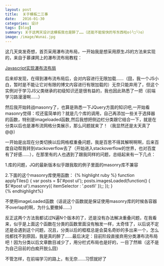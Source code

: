 ```yaml
---
layout: post
title:  关于模板二三事
date:   2016-01-30 
categories: 设计
tags: [blog]  
summary: 关于这两天设计这模板我也是醉了……（还能不能愉快的写东西啦o(╯□╰)o）
image: /image/Wunai.jpg
---
```


这几天突发奇想，首页采用瀑布流布局，一开始我是想采用原生JS的方法来实现的，来自于慕课网上的瀑布流布局教程：

[Javascript实现瀑布流布局](http://www.imooc.com/video/1500)

后来却发现，在得到瀑布流布局后，会对内容进行无限加载……（囧，我一个JS小白，暂时是不能让它对有限的博文内容进行有限加载的）无奈只能弃用了，但这个实例对于学习JS父类继承的初级知识还是很有益的，我也因此熟悉了一把（前端学习路漫漫啊……）

然后我开始转战masonry了，也算是熟悉一下JQuery方面的知识吧,一开始看masonry觉得：哎还蛮简单的？就是几个库的调用，自己再添加一些关于选择器的函数，特别是imageloaded函数,然后我想把侧边栏分类跟它结合一下，就是在分类以后也是瀑布流网格分类展示，那么问题就来了！（我显然还是太天真了@@）

一开始是出现在分类切换以后网格框重叠问题，我是百思不得其解啊啊啊，后来百度自动帮我转到stackoverflow去了（开始进入stackoverflow的世界，也对百度有了好感……），在那里有的人也遇到了跟我同样的问题，总结起来有一下几点：

1.库的问题，JQ的最新版本似乎跟我取的例子里面的masonry库不兼容

2.下面的这个masonry库使用函数：
{% highlight ruby %}
 function applyTiles() {
  var posts = $('#post ul');
  posts.imagesLoaded(function() {
  $('#post ul').masonry({ itemSelector : '.postli' });;
  });
}  
{% endhighlight%}

不使用imageLoaded函数（话说这个函数就是保证使用masonry库的时候各容器不overlap的啊，为什么要撤掉……）

反正这两个方法我都试过N遍N个版本的了，还是没有办法解决重叠问题，在我看来，似乎是上面这个函数在分类的函数里面没有触发一样，太奇怪了，以后说不定还是会遇到这个问题，况且，分类以后的框框总是会莫名奇妙的多出来一个，怎么找都找不到原因，我是真的醉了……最后决定：目前阶段直接弃用分类瀑布流布局吧！因为分类以后文章数目减少了，用分栏式布局也是好的，一目了然嘛（这不是为自己目前的白痴开脱么囧）

不管怎样，在前端学习的路上，有无奈……习惯就好了

